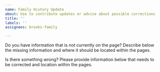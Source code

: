 ```yaml
---
name: Family History Update
about: Use to contribute updates or advise about possible corrections
title: ''
labels: ''
assignees: brooks-family

---
```


Do you have information that is not currently on the page?  Describe below the missing information and where it should be located within the pages.




Is there something wrong?  Please provide information below that needs to be corrected and location within the pages.
